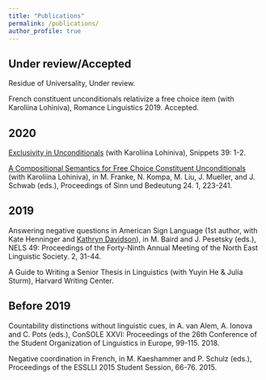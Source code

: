 ```yaml
---
title: "Publications"
permalink: /publications/
author_profile: true
---
```

## Under review/Accepted

Residue of Universality, Under review.

French constituent unconditionals relativize a free choice item (with Karoliina Lohiniva), Romance Linguistics 2019. Accepted.

## 2020

[Exclusivity in Unconditionals](https://www.ledonline.it/snippets/allegati/snippets39001.pdf) (with Karoliina Lohiniva), Snippets 39: 1-2. 

[A Compositional Semantics for Free Choice Constituent Unconditionals](https://semanticsarchive.net/Archive/jI3N2NlY/gonzalez_lohiniva_sub.pdf) (with Karoliina Lohiniva), in M. Franke, N. Kompa, M. Liu, J. Mueller, and J. Schwab (eds.), Proceedings of Sinn und Bedeutung 24. 1, 223-241.

## 2019

Answering negative questions in American Sign Language (1st author, with Kate Henninger and [Kathryn Davidson](https://scholar.harvard.edu/kathryndavidson/home)), in M. Baird and J. Pesetsky (eds.), NELS 49: Proceedings of the Forty-Ninth Annual Meeting of the North East Linguistic Society. 2, 31-44.

A Guide to Writing a Senior Thesis in Linguistics (with Yuyin He & Julia Sturm), Harvard Writing Center.


## Before 2019

Countability distinctions without linguistic cues, in A. van Alem, A. Ionova and C. Pots (eds.), ConSOLE XXVI: Proceedings of the 26th Conference of the Student
Organization of Linguistics in Europe, 99-115. 2018.

Negative coordination in French,
in M. Kaeshammer and P. Schulz (eds.), Proceedings of the ESSLLI 2015 Student Session, 66-76. 2015.


